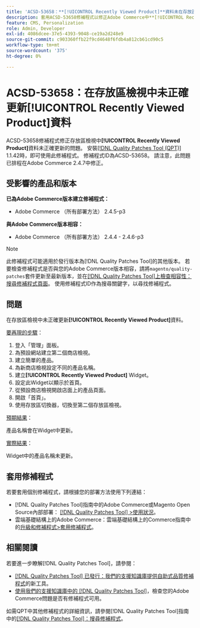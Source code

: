 ```yaml
---
title: 'ACSD-53658：**[!UICONTROL Recently Viewed Product]**資料未在存放區檢視中正確更新'
description: 套用ACSD-53658修補程式以修正Adobe Commerce中**[!UICONTROL Recently Viewed Product]**資料未在存放區檢視中正確更新的問題。
feature: CMS, Personalization
role: Admin, Developer
exl-id: 4086dcee-37e5-4393-9048-ce19a2d248e9
source-git-commit: c903360ffb22f9cd4648f6fdb4a812cb61cd90c5
workflow-type: tm+mt
source-wordcount: '375'
ht-degree: 0%

---
```


# ACSD-53658：在存放區檢視中未正確更新&#x200B;**[!UICONTROL Recently Viewed Product]**&#x200B;資料

ACSD-53658修補程式修正存放區檢視中&#x200B;**[!UICONTROL Recently Viewed Product]**&#x200B;資料未正確更新的問題。 安裝[[!DNL Quality Patches Tool (QPT)]](/help/announcements/adobe-commerce-announcements/magento-quality-patches-released-new-tool-to-self-serve-quality-patches.md) 1.1.42時，即可使用此修補程式。 修補程式ID為ACSD-53658。 請注意，此問題已排程在Adobe Commerce 2.4.7中修正。

## 受影響的產品和版本

**已為Adobe Commerce版本建立修補程式：**

* Adobe Commerce （所有部署方法） 2.4.5-p3

**與Adobe Commerce版本相容：**

* Adobe Commerce （所有部署方法） 2.4.4 - 2.4.6-p3

>[!NOTE]
>
>此修補程式可能適用於發行版本為[!DNL Quality Patches Tool]的其他版本。 若要檢查修補程式是否與您的Adobe Commerce版本相容，請將`magento/quality-patches`套件更新至最新版本，並在[[!DNL Quality Patches Tool]上檢查相容性：搜尋修補程式頁面](https://experienceleague.adobe.com/tools/commerce-quality-patches/index.html)。 使用修補程式ID作為搜尋關鍵字，以尋找修補程式。

## 問題

在存放區檢視中未正確更新&#x200B;**[!UICONTROL Recently Viewed Product]**&#x200B;資料。

<u>要再現的步驟</u>：

1. 登入「管理」面板。
1. 為預設網站建立第二個商店檢視。
1. 建立簡單的產品。
1. 為新商店檢視設定不同的產品名稱。
1. 建立&#x200B;**[!UICONTROL Recently Viewed Product]** Widget。
1. 設定此Widget以顯示於首頁。
1. 從預設商店檢視開啟店面上的產品頁面。
1. 開啟「首頁」。
1. 使用存放區切換器，切換至第二個存放區檢視。

<u>預期結果</u>：

產品名稱會在Widget中更新。

<u>實際結果</u>：

Widget中的產品名稱未更新。

## 套用修補程式

若要套用個別修補程式，請根據您的部署方法使用下列連結：

* [!DNL Quality Patches Tool]指南中的Adobe Commerce或Magento Open Source內部部署： [[!DNL Quality Patches Tool] >使用狀況](https://experienceleague.adobe.com/docs/commerce-operations/tools/quality-patches-tool/usage.html)。
* 雲端基礎結構上的Adobe Commerce：雲端基礎結構上的Commerce指南中的[升級和修補程式>套用修補程式](https://experienceleague.adobe.com/docs/commerce-cloud-service/user-guide/develop/upgrade/apply-patches.html)。

## 相關閱讀

若要進一步瞭解[!DNL Quality Patches Tool]，請參閱：

* [[!DNL Quality Patches Tool] 已發行：我們的支援知識庫提供自助式品質修補程式](/help/announcements/adobe-commerce-announcements/magento-quality-patches-released-new-tool-to-self-serve-quality-patches.md)的新工具。
* [使用我們的支援知識庫中的 [!DNL Quality Patches Tool]](/help/support-tools/patches-available-in-qpt-tool/check-patch-for-magento-issue-with-magento-quality-patches.md)，檢查您的Adobe Commerce問題是否有修補程式可用。

如需QPT中其他修補程式的詳細資訊，請參閱[!DNL Quality Patches Tool]指南中的[[!DNL Quality Patches Tool]：搜尋修補程式](https://experienceleague.adobe.com/tools/commerce-quality-patches/index.html)。

